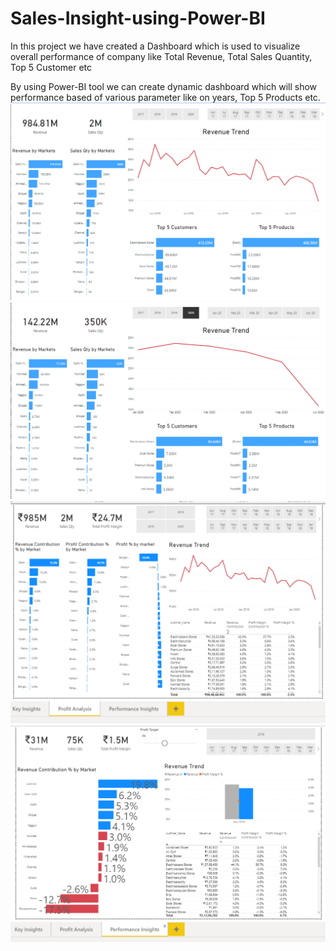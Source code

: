 # Sales-Insight-using-Power-BI
In this project we have created a Dashboard which is used to visualize overall performance of company like Total Revenue, Total Sales Quantity, Top 5 Customer etc

By using Power-BI tool we can create dynamic dashboard which will show performance based of various parameter like on years, Top 5 Products etc. 
![Screenshot](Image/01.png)
![Screenshot](Image/02.png)
![Screenshot](Image/03.png)
![Screenshot](Image/04.png)
